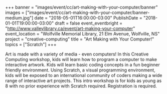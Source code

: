 +++
banner = "images/event/cc/art-making-with-your-computer/banner"
images = ["images/event/cc/art-making-with-your-computer/banner-medium.jpg"]
date = "2018-05-01T16:00:00-03:00"
PublishDate = "2018-01-01T19:00:00-03:00"
draft = false
event_eventbright = "http://www.valleylibrary.ca/event/art-making-your-computer"
event_location = "Wolfville Memorial Library, 21 Elm Avenue, Wolfville, NS"
project = "creative-computing"
title = "Art Making with Your Computer!"
topics = ["Scratch"]
+++

Art is made with a variety of media - even computers! In this Creative Computing workshop, kids will learn how to program a computer to make interactive artwork. Kids will learn basic coding concepts in a fun beginner friendly environment. Using Scratch, a visual programming environment, kids will be exposed to an international community of coders making a wide range of interactive art projects. This intro workshop is for kids as young as 8 with no prior experience with Scratch required. Registration is required.